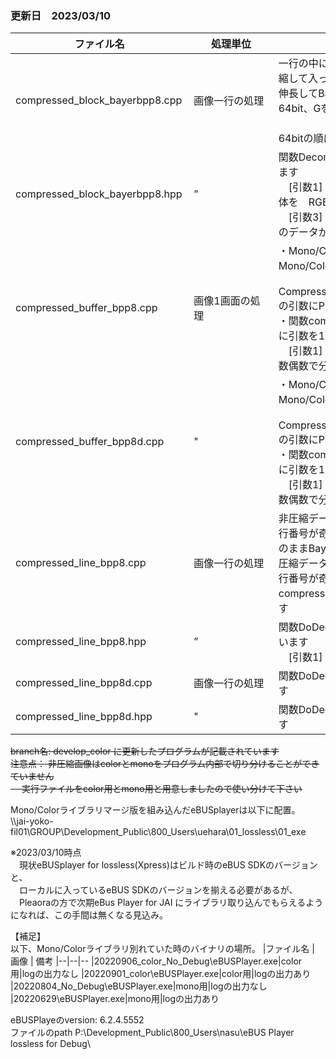 ### 更新日　2023/03/10


|ファイル名 | 処理単位 | 変更点
|--|--|--
|compressed_block_bayerbpp8.cpp | 画像一行の処理  | 一行の中にRGまたはGBの画像データが圧縮して入ってきます<br>伸長してBayreFileterの配列に、Rを64bit、Gを64bitの順に<br>　　　　　　または　Gを64bit、Bを64bitの順に入れなおします
|compressed_block_bayerbpp8.hpp | ”　　　　　　  | 関数Decompressの引数を3個追加しています<br>　[引数1] value1, [引数2] value2  画面全体を　RGBで塗りつぶす場合の数値<br>　[引数3] block_num　一行中に128bit分のデータがいくつ入っているかの個数　
|compressed_buffer_bpp8.cpp     | 画像1画面の処理 | ・Mono/Colorライブラリマージに伴い、Mono/Color判別用に<br>　CompressedBufferBpp8::DoDecompressの引数にPixcelTypeを追加。　<br>・関数compressed_line->DoDecompressに引数を1つ追加しています<br>　[引数1] h　画面の行数(画面の行数を奇数偶数で分けるため)
|compressed_buffer_bpp8d.cpp　　| "　             |  ・Mono/Colorライブラリマージに伴い、Mono/Color判別用に<br>　CompressedBufferBpp8::DoDecompressの引数にPixcelTypeを追加。<br>・関数compressed_line->DoDecompressに引数を1つ追加しています<br>　[引数1] h　画面の行数(画面の行数を奇数偶数で分けるため)
|compressed_line_bpp8.cpp　　　 | 画像一行の処理  | 非圧縮データについて<br>   行番号が奇数/偶数か判断してデータをそのままBayerFilterに再配置します <br>圧縮データについて<br>   行番号が奇数/偶数か判断してcompressed_block_bayerbpp8に渡します　
|compressed_line_bpp8.hpp　　　 | ”　　　　　　 | 関数DoDecompressの引数を1つ追加しています<br>　[引数1] h_line　画面の行番号
|compressed_line_bpp8d.cpp      | 画像一行の処理  | 関数DoDecompressに引数を追加しています　
|compressed_line_bpp8d.hpp      | "　　　　　　　 | 関数DoDecompressに引数を追加しています　

~~branch名: develop_color に更新したプログラムが記載されています<br>~~
~~注意点： 非圧縮画像はcolorとmonoをプログラム内部で切り分けることができていません<br>~~
~~&emsp; 実行ファイルをcolor用とmono用と用意しましたので使い分けて下さい<br>~~

Mono/Colorライブラリマージ版を組み込んだeBUSplayerは以下に配置。<br>
\\\jai-yoko-fil01\GROUP\Development\_Public\800_Users\uehara\01_lossless\01_exe <br>

※2023/03/10時点<br>
　現状eBUSplayer for lossless(Xpress)はビルド時のeBUS SDKのバージョンと、<br>
　ローカルに入っているeBUS SDKのバージョンを揃える必要があるが、<br>
　Pleaoraの方で次期eBus Player for JAI にライブラリ取り込んでもらえるようになれば、この手間は無くなる見込み。

【補足】<br>
以下、Mono/Colorライブラリ別れていた時のバイナリの場所。
|ファイル名 | 画像 | 備考
|--|--|--
|20220906_color_No_Debug\eBUSPlayer.exe|color用|logの出力なし
|20220901_color\eBUSPlayer.exe|color用|logの出力あり
|20220804_No_Debug\eBUSPlayer.exe|mono用|logの出力なし
|20220629\eBUSPlayer.exe|mono用|logの出力あり

eBUSPlayeのversion: 6.2.4.5552<br>
ファイルのpath P:\Development\_Public\800_Users\nasu\eBUS Player lossless for Debug\


